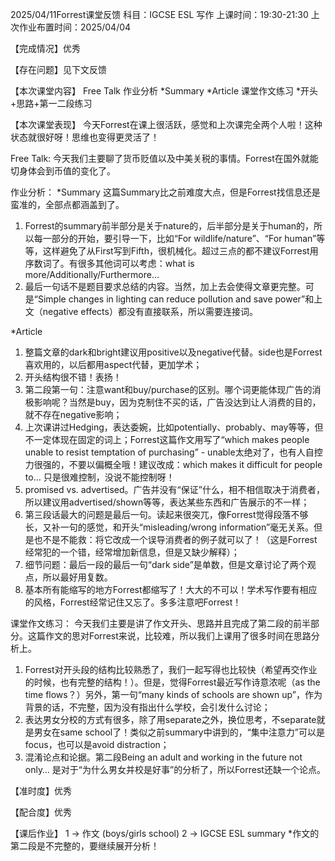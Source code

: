 2025/04/11Forrest课堂反馈
科目：IGCSE ESL 写作
上课时间：19:30-21:30
上次作业布置时间：2025/04/04

【完成情况】优秀

【存在问题】见下文反馈

【本次课堂内容】
Free Talk
作业分析
*Summary
*Article
课堂作文练习
*开头+思路+第一二段练习

【本次课堂表现】
今天Forrest在课上很活跃，感觉和上次课完全两个人啦！这种状态就很好呀！思维也变得更灵活了！

Free Talk:
今天我们主要聊了货币贬值以及中美关税的事情。Forrest在国外就能切身体会到币值的变化了。

作业分析：
*Summary
这篇Summary比之前难度大点，但是Forrest找信息还是蛮准的，全部点都涵盖到了。
1. Forrest的summary前半部分是关于nature的，后半部分是关于human的，所以每一部分的开始，要引导一下，比如“For wildlife/nature”、“For human”等等，这样避免了从First写到Fifth，很机械化。超过三点的都不建议Forrest用序数词了。有很多其他词可以考虑：what is more/Additionally/Furthermore…
2. 最后一句话不是题目要求总结的内容。当然，加上去会使得文章更完整。可是“Simple changes in lighting can reduce pollution and save power”和上文（negative effects）都没有直接联系，所以需要连接词。

*Article
1. 整篇文章的dark和bright建议用positive以及negative代替。side也是Forrest喜欢用的，以后都用aspect代替，更加学术；
2. 开头结构很不错！表扬！
3. 第二段第一句：注意want和buy/purchase的区别。哪个词更能体现广告的消极影响呢？当然是buy，因为克制住不买的话，广告没达到让人消费的目的，就不存在negative影响；
4. 上次课讲过Hedging，表达委婉，比如potentially、probably、may等等，但不一定体现在固定的词上；Forrest这篇作文用写了“which makes people unable to resist temptation of purchasing” - unable太绝对了，也有人自控力很强的，不要以偏概全哦！建议改成：which makes it difficult for people to… 只是很难控制，没说不能控制呀！
5. promised vs. advertised。广告并没有“保证”什么，相不相信取决于消费者，所以建议用advertised/shown等等，表达某些东西和广告展示的不一样；
6. 第三段话最大的问题是最后一句。读起来很突兀，像Forrest觉得段落不够长，又补一句的感觉，和开头“misleading/wrong information”毫无关系。但是也不是不能救：将它改成一个误导消费者的例子就可以了！（这是Forrest经常犯的一个错，经常增加新信息，但是又缺少解释）；
7. 细节问题：最后一段的最后一句“dark side”是单数，但是文章讨论了两个观点，所以最好用复数。
8. 基本所有能缩写的地方Forrest都缩写了！大大的不可以！学术写作要有相应的风格，Forrest经常记住又忘了。多多注意吧Forrest！

课堂作文练习：
今天我们主要是讲了作文开头、思路并且完成了第二段的前半部分。这篇作文的思对Forrest来说，比较难，所以我们上课用了很多时间在思路分析上。
1. Forrest对开头段的结构比较熟悉了，我们一起写得也比较快（希望再交作业的时候，也有完整的结构！）。但是，觉得Forrest最近写作诗意浓呢（as the time flows？）另外，第一句“many kinds of schools are shown up”，作为背景的话，不完整，因为没有指出什么学校，会引发什么讨论；
2. 表达男女分校的方式有很多，除了用separate之外，换位思考，不separate就是男女在same school了！类似之前summary中讲到的，“集中注意力”可以是focus，也可以是avoid distraction；
3. 混淆论点和论据。第二段Being an adult and working in the future not only… 是对于“为什么男女并校是好事”的分析了，所以Forrest还缺一个论点。
 
【准时度】优秀

【配合度】优秀

【课后作业】
1 -> 作文 (boys/girls school)
2 -> IGCSE ESL summary
*作文的第二段是不完整的，要继续展开分析！
